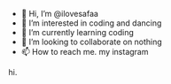 - 👋 Hi, I’m @ilovesafaa
- 👀 I’m interested in coding and dancing
- 🌱 I’m currently learning coding
- 💞️ I’m looking to collaborate on nothing
- 📫 How to reach me. my instagram

<!---
ilovesafaa/ilovesafaa is a ✨ special ✨ repository because its `README.md` (this file) appears on your GitHub profile.
You can click the Preview link to take a look at your changes.
---> hi. 
